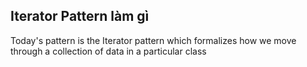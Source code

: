 ## Iterator Pattern làm gì
Today's pattern is the Iterator pattern which formalizes how we move through a collection of data in a particular class

## 


